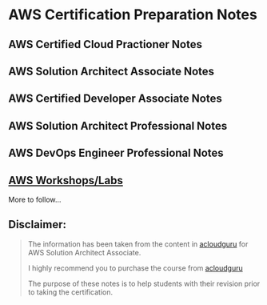 # AWS Certification Preparation Notes

## AWS Certified Cloud Practioner Notes

## AWS Solution Architect Associate Notes

## AWS Certified Developer Associate Notes

## AWS Solution Architect Professional Notes

## AWS DevOps Engineer Professional Notes

## [AWS Workshops/Labs](https://start.me/p/1kjb2D/new-page)

More to follow...

## Disclaimer:
> The information has been taken from the content in [acloudguru](https://acloudguru.com/) for AWS Solution Architect Associate.
> 
> I highly recommend you to purchase the course from [acloudguru](https://acloudguru.com/)
> 
> The purpose of these notes is to help students with their revision prior to taking the certification.
